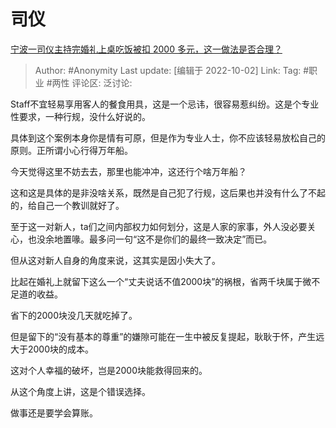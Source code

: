 # 司仪
[宁波一司仪主持完婚礼上桌吃饭被扣 2000 多元，这一做法是否合理？](https://www.zhihu.com/question/555181367/answer/2698173694)

> Author: #Anonymity
> Last update: [编辑于 2022-10-02]
> Link:
> Tag: #职业 #两性
> 评论区:
> 泛讨论:

Staff不宜轻易享用客人的餐食用具，这是一个忌讳，很容易惹纠纷。这是个专业性要求，一种行规，没什么好说的。

具体到这个案例本身你是情有可原，但是作为专业人士，你不应该轻易放松自己的原则。正所谓小心行得万年船。

今天觉得这里不妨去去，那里也能冲冲，这还行个啥万年船？

这和这是具体的是非没啥关系，既然是自己犯了行规，这后果也并没有什么了不起的，给自己一个教训就好了。

至于这一对新人，ta们之间内部权力如何划分，这是人家的家事，外人没必要关心，也没余地置喙。最多问一句“这不是你们的最终一致决定”而已。

但从这对新人自身的角度来说，这其实是因小失大了。

比起在婚礼上就留下这么一个“丈夫说话不值2000块”的祸根，省两千块属于微不足道的收益。

省下的2000块没几天就吃掉了。

但是留下的“没有基本的尊重”的嫌隙可能在一生中被反复提起，耿耿于怀，产生远大于2000块的成本。

这对个人幸福的破坏，岂是2000块能救得回来的。

从这个角度上讲，这是个错误选择。

做事还是要学会算账。
